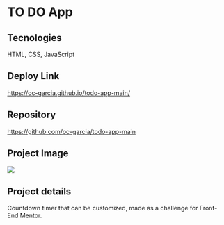 # TO DO App

## Tecnologies 
HTML, CSS, JavaScript

## Deploy Link
https://oc-garcia.github.io/todo-app-main/

## Repository
https://github.com/oc-garcia/todo-app-main

## Project Image
![](./images/.png#vitrinedev)

## Project details
Countdown timer that can be customized, made as a challenge for Front-End Mentor. 
